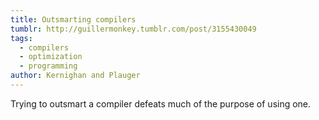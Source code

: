 ```yaml
---
title: Outsmarting compilers
tumblr: http://guillermonkey.tumblr.com/post/3155430049
tags:
  - compilers
  - optimization
  - programming
author: Kernighan and Plauger
---
```


Trying to outsmart a compiler defeats much of the purpose of using one.
